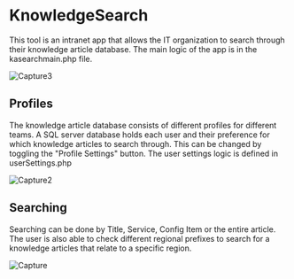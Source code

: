 # KnowledgeSearch
This tool is an intranet app that allows the IT organization to search through their knowledge article database. The main logic of the app is in the kasearchmain.php file. 

![Capture3](https://user-images.githubusercontent.com/14208362/157765068-ce975c3a-3e95-4665-a659-6252c63744b2.PNG)

## Profiles
The knowledge article database consists of different profiles for different teams. A SQL server database holds each user and their preference for which knowledge articles to search through. This can be changed by toggling the "Profile Settings" button.
The user settings logic is defined in userSettings.php

![Capture2](https://user-images.githubusercontent.com/14208362/157765274-04bc4651-9faf-406b-ba1f-0723a6388f90.PNG)

## Searching
Searching can be done by Title, Service, Config Item or the entire article. The user is also able to check different regional prefixes to search for a knowledge articles that relate to a specific region.

![Capture](https://user-images.githubusercontent.com/14208362/157765398-894463b2-553e-47e4-ba7f-506521997a66.PNG)
